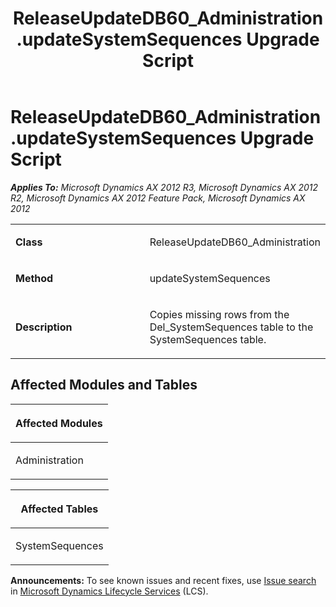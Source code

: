 ﻿---
title: ReleaseUpdateDB60_Administration.updateSystemSequences Upgrade Script
TOCTitle: ReleaseUpdateDB60_Administration.updateSystemSequences Upgrade Script
ms:assetid: 20e6c488-0cb1-f888-6ea2-52478627cc27
ms:mtpsurl: https://msdn.microsoft.com/en-us/library/JJ684910(v=AX.60)
ms:contentKeyID: 49707112
ms.date: 05/18/2015
mtps_version: v=AX.60
---

# ReleaseUpdateDB60\_Administration.updateSystemSequences Upgrade Script 


_**Applies To:** Microsoft Dynamics AX 2012 R3, Microsoft Dynamics AX 2012 R2, Microsoft Dynamics AX 2012 Feature Pack, Microsoft Dynamics AX 2012_

<table>
<colgroup>
<col style="width: 50%" />
<col style="width: 50%" />
</colgroup>
<tbody>
<tr class="odd">
<td><p><strong>Class</strong></p></td>
<td><p>ReleaseUpdateDB60_Administration</p></td>
</tr>
<tr class="even">
<td><p><strong>Method</strong></p></td>
<td><p>updateSystemSequences</p></td>
</tr>
<tr class="odd">
<td><p><strong>Description</strong></p></td>
<td><p>Copies missing rows from the Del_SystemSequences table to the SystemSequences table.</p></td>
</tr>
</tbody>
</table>


## Affected Modules and Tables

<table>
<colgroup>
<col style="width: 100%" />
</colgroup>
<thead>
<tr class="header">
<th><p>Affected Modules</p></th>
</tr>
</thead>
<tbody>
<tr class="odd">
<td><p>Administration</p></td>
</tr>
</tbody>
</table>


<table>
<colgroup>
<col style="width: 100%" />
</colgroup>
<thead>
<tr class="header">
<th><p>Affected Tables</p></th>
</tr>
</thead>
<tbody>
<tr class="odd">
<td><p>SystemSequences</p></td>
</tr>
</tbody>
</table>

  
**Announcements:** To see known issues and recent fixes, use [Issue search](http://go.microsoft.com/fwlink/?linkid=389258) in [Microsoft Dynamics Lifecycle Services](http://go.microsoft.com/fwlink/?linkid=306505) (LCS).

